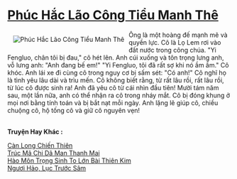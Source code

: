 <a href="https://truyentiki.com/phuc-hac-lao-cong-tieu-manh-the.31576/" title="Phúc Hắc Lão Công Tiểu Manh Thê"><h1>Phúc Hắc Lão Công Tiểu Manh Thê</h1></a><div style="display:table"><img align="right" style="float: left; padding: 10px;" src="https://truyentiki.com/a/img/str/src/31576.jpg" alt="Phúc Hắc Lão Công Tiểu Manh Thê">Ông là một hoàng đế mạnh mẽ và quyền lực. Cô là Lọ Lem rơi vào đất nước trong công chúa. "Yi Fengluo, chân tôi bị đau," cô hét lên. Anh cúi xuống và tôn trọng lưng anh, vỗ lưng anh: "Anh đang bế em!" "Yi Fengluo, tôi đã rất sợ khi nó ầm ầm." Cô khóc. Anh lái xe đi cùng cô trong nguy cơ bị sấm sét: "Có anh!" Cô nghĩ họ là tình yêu lâu dài và trìu mến. Cô không biết rằng, từ rất lâu rồi, rất lâu rồi, từ lúc cô được sinh ra! Anh đã yêu cô từ cái nhìn đầu tiên! Mười tám năm sau, một lần nữa, anh có thể nhận ra cô trong nháy mắt. Cô bị đóng khung ở mọi nơi bằng tính toán và bị bắt nạt mỗi ngày. Anh lặng lẽ giúp cô, chiều chuộng cô, hộ tống cô và giữ cô nguyên vẹn!</div><p><br><b>Truyện Hay Khác :</b></p><a href="https://truyentiki.com/can-long-chien-thien.31575/" alt="Càn Long Chiến Thiên">Càn Long Chiến Thiên</a><br/><a href="https://github.com/nownovels/truyenhay/tree/master/truyenhay/30558/README.md" alt="Trúc Mã Chi Dã Man Thanh Mai">Trúc Mã Chi Dã Man Thanh Mai</a><br/><a href="https://github.com/nownovels/truyenhay/tree/master/truyenhay/30363/README.md" alt="Hào Môn Trọng Sinh To Lớn Bài Thiên Kim">Hào Môn Trọng Sinh To Lớn Bài Thiên Kim</a><br/><a href="https://github.com/nownovels/truyenhay/tree/master/truyenhay/30416/README.md" alt="Ngươi Hảo, Lục Trước Sâm">Ngươi Hảo, Lục Trước Sâm</a><br/>